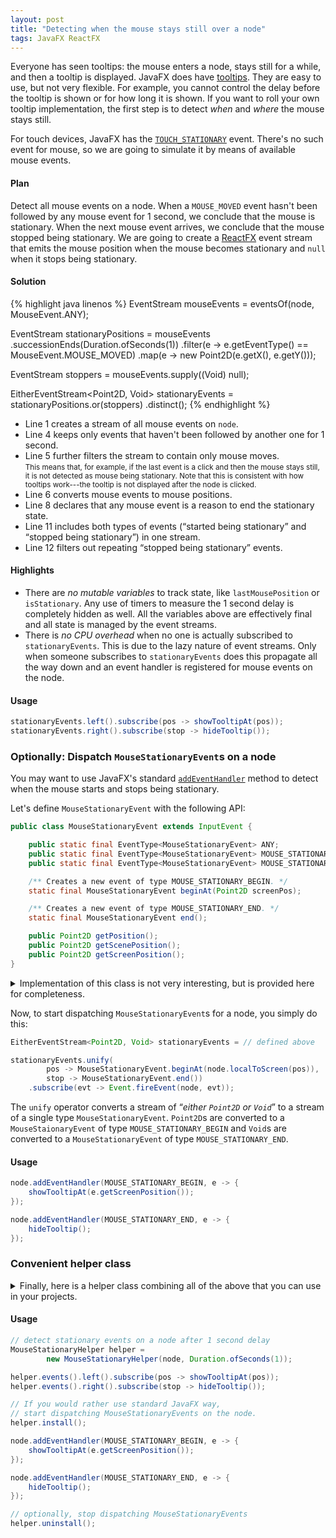 ```yaml
---
layout: post
title: "Detecting when the mouse stays still over a node"
tags: JavaFX ReactFX
---
```


Everyone has seen tooltips: the mouse enters a node, stays still for a while, and then a tooltip is displayed. JavaFX does have [tooltips](http://docs.oracle.com/javase/8/javafx/api/javafx/scene/control/Tooltip.html). They are easy to use, but not very flexible. For example, you cannot control the delay before the tooltip is shown or for how long it is shown. If you want to roll your own tooltip implementation, the first step is to detect _when_ and _where_ the mouse stays still.

For touch devices, JavaFX has the [`TOUCH_STATIONARY`](http://docs.oracle.com/javase/8/javafx/api/javafx/scene/input/TouchEvent.html#TOUCH_STATIONARY) event. There's no such event for mouse, so we are going to simulate it by means of available mouse events.

#### Plan

Detect all mouse events on a node. When a `MOUSE_MOVED` event hasn't been followed by any mouse event for 1 second, we conclude that the mouse is stationary. When the next mouse event arrives, we conclude that the mouse stopped being stationary. We are going to create a [ReactFX](http://www.reactfx.org/) event stream that emits the mouse position when the mouse becomes stationary and `null` when it stops being stationary.

#### Solution

{% highlight java linenos %}
EventStream<MouseEvent> mouseEvents = eventsOf(node, MouseEvent.ANY);

EventStream<Point2D> stationaryPositions = mouseEvents
        .successionEnds(Duration.ofSeconds(1))
        .filter(e -> e.getEventType() == MouseEvent.MOUSE_MOVED)
        .map(e -> new Point2D(e.getX(), e.getY()));

EventStream<Void> stoppers = mouseEvents.supply((Void) null);

EitherEventStream<Point2D, Void> stationaryEvents =
        stationaryPositions.or(stoppers)
                .distinct();
{% endhighlight %}

* Line 1 creates a stream of all mouse events on `node`.
* Line 4 keeps only events that haven't been followed by another one for 1 second.
* Line 5 further filters the stream to contain only mouse moves.  
<small>This means that, for example, if the last event is a click and then the mouse stays still, it is not detected as mouse being stationary. Note that this is consistent with how tooltips work---the tooltip is not displayed after the node is clicked.</small>
* Line 6 converts mouse events to mouse positions.
* Line 8 declares that any mouse event is a reason to end the stationary state.
* Line 11 includes both types of events (<q>started being stationary</q> and <q>stopped being stationary</q>) in one stream.
* Line 12 filters out repeating <q>stopped being stationary</q> events.

#### Highlights

* There are _no mutable variables_ to track state, like `lastMousePosition` or `isStationary`. Any use of timers to measure the 1 second delay is completely hidden as well. All the variables above are effectively final and all state is managed by the event streams.
* There is _no CPU overhead_ when no one is actually subscribed to `stationaryEvents`. This is due to the lazy nature of event streams. Only when someone subscribes to `stationaryEvents` does this propagate all the way down and an event handler is registered for mouse events on the node.

#### Usage

```java
stationaryEvents.left().subscribe(pos -> showTooltipAt(pos));
stationaryEvents.right().subscribe(stop -> hideTooltip());
```


### Optionally: Dispatch `MouseStationaryEvent`s on a node

You may want to use JavaFX's standard [`addEventHandler`](http://docs.oracle.com/javase/8/javafx/api/javafx/scene/Node.html#addEventHandler-javafx.event.EventType-javafx.event.EventHandler-) method to detect when the mouse starts and stops being stationary.

Let's define `MouseStationaryEvent` with the following API:

```java
public class MouseStationaryEvent extends InputEvent {

    public static final EventType<MouseStationaryEvent> ANY;
    public static final EventType<MouseStationaryEvent> MOUSE_STATIONARY_BEGIN;
    public static final EventType<MouseStationaryEvent> MOUSE_STATIONARY_END;

    /** Creates a new event of type MOUSE_STATIONARY_BEGIN. */
    static final MouseStationaryEvent beginAt(Point2D screenPos);

    /** Creates a new event of type MOUSE_STATIONARY_END. */
    static final MouseStationaryEvent end();

    public Point2D getPosition();
    public Point2D getScenePosition();
    public Point2D getScreenPosition();
}
```

<details>
  <summary>Implementation of this class is not very interesting, but is provided here for completeness.</summary>
  {% gist TomasMikula/54bf9ce95ce6bc2f3a56 MouseStationaryEvent.java %}
</details>

Now, to start dispatching `MouseStationaryEvent`s for a node, you simply do this:

```java
EitherEventStream<Point2D, Void> stationaryEvents = // defined above

stationaryEvents.unify(
        pos -> MouseStationaryEvent.beginAt(node.localToScreen(pos)),
        stop -> MouseStationaryEvent.end())
    .subscribe(evt -> Event.fireEvent(node, evt));
```

The `unify` operator converts a stream of <q>_either `Point2D` or `Void`_</q> to a stream of a single type `MouseStationaryEvent`. `Point2D`s are converted to a `MouseStaionaryEvent` of type `MOUSE_STATIONARY_BEGIN` and `Void`s are converted to a `MouseStationaryEvent` of type `MOUSE_STATIONARY_END`.

#### Usage

```java
node.addEventHandler(MOUSE_STATIONARY_BEGIN, e -> {
    showTooltipAt(e.getScreenPosition());
});

node.addEventHandler(MOUSE_STATIONARY_END, e -> {
    hideTooltip();
});
```


### Convenient helper class

<details>
  <summary>Finally, here is a helper class combining all of the above that you can use in your projects.</summary>
  {% gist TomasMikula/54bf9ce95ce6bc2f3a56 MouseStationaryHelper.java %}
</details>

#### Usage

```java
// detect stationary events on a node after 1 second delay
MouseStationaryHelper helper =
        new MouseStationaryHelper(node, Duration.ofSeconds(1));

helper.events().left().subscribe(pos -> showTooltipAt(pos));
helper.events().right().subscribe(stop -> hideTooltip());

// If you would rather use standard JavaFX way,
// start dispatching MouseStationaryEvents on the node.
helper.install();

node.addEventHandler(MOUSE_STATIONARY_BEGIN, e -> {
    showTooltipAt(e.getScreenPosition());
});

node.addEventHandler(MOUSE_STATIONARY_END, e -> {
    hideTooltip();
});

// optionally, stop dispatching MouseStationaryEvents
helper.uninstall();
```
